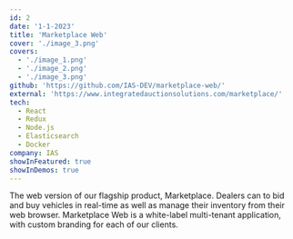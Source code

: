 ```yaml
---
id: 2
date: '1-1-2023'
title: 'Marketplace Web'
cover: './image_3.png'
covers:
  - './image_1.png'
  - './image_2.png'
  - './image_3.png'
github: 'https://github.com/IAS-DEV/marketplace-web/'
external: 'https://www.integratedauctionsolutions.com/marketplace/'
tech:
  - React
  - Redux
  - Node.js
  - Elasticsearch
  - Docker
company: IAS
showInFeatured: true
showInDemos: true
---
```


The web version of our flagship product, Marketplace. Dealers can to bid and buy vehicles in real-time as well as manage their inventory from their web browser. Marketplace Web is a white-label multi-tenant application, with custom branding for each of our clients.
